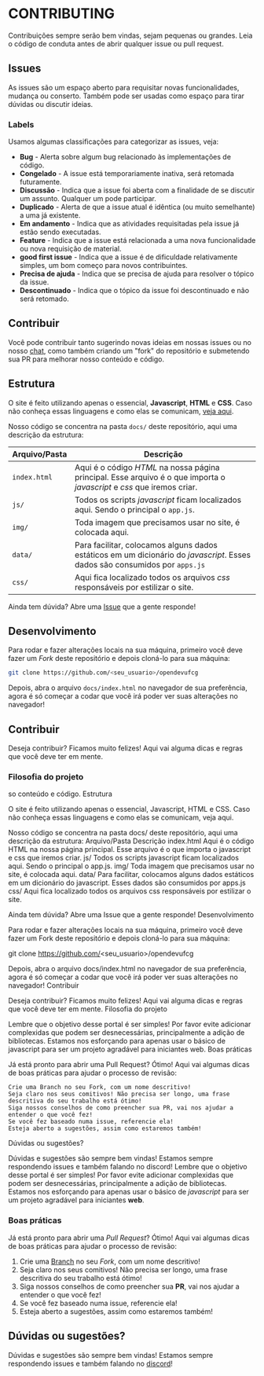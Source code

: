 # CONTRIBUTING

Contribuições sempre serão bem vindas, sejam pequenas ou grandes. Leia o código de conduta antes de abrir qualquer issue ou pull request.

## Issues

As issues são um espaço aberto para requisitar novas funcionalidades, mudança ou conserto. Também pode ser usadas como espaço para tirar dúvidas ou discutir ideias.

### Labels

Usamos algumas classificações para categorizar as issues, veja:

- **Bug** - Alerta sobre algum bug relacionado às implementações de código.
- **Congelado** - A issue está temporariamente inativa, será retomada futuramente.
- **Discussão** - Indica que a issue foi aberta com a finalidade de se discutir um assunto. Qualquer um pode participar.
- **Duplicado** - Alerta de que a issue atual é idêntica (ou muito semelhante) a uma já existente.
- **Em andamento** - Indica que as atividades requisitadas pela issue já estão sendo executadas.
- **Feature** - Indica que a issue está relacionada a uma nova funcionalidade ou nova requisição de material.
- **good first issue** - Indica que a issue é de dificuldade relativamente simples, um bom começo para novos contribuintes.
- **Precisa de ajuda** - Indica que se precisa de ajuda para resolver o tópico da issue.
- **Descontinuado** - Indica que o tópico da issue foi descontinuado e não será retomado.

## Contribuir

Você pode contribuir tanto sugerindo novas ideias em nossas issues ou no nosso [chat](https://gitter.im/OpenDevUFCG/portal), como também criando um "fork" do repositório e submetendo sua PR para melhorar nosso conteúdo e código.

## Estrutura

O site é feito utilizando apenas o essencial, **Javascript**, **HTML** e **CSS**. Caso não conheça essas linguagens e como elas se comunicam, [veja aqui](http://apexensino.com.br/html-css-e-javascript-entendendo-melhor-base-da-programacao-front-end/).

Nosso código se concentra na pasta `docs/` deste repositório, aqui uma descrição da estrutura:

| Arquivo/Pasta  	|   Descrição	|
|---	|---	|
|  `index.html`	| Aqui é o código *HTML* na nossa página principal. Esse arquivo é o que importa o *javascript* e *css* que iremos criar.|
|  `js/`	| Todos os scripts *javascript* ficam localizados aqui. Sendo o principal o `app.js`. 	|
|  `img/` 	|   Toda imagem que precisamos usar no site, é colocada aqui.	|
|  `data/` 	|   Para facilitar, colocamos alguns dados estáticos em um dicionário do *javascript*. Esses dados são consumidos por `apps.js`	|
|  `css/` 	| Aqui fica localizado todos os arquivos *css* responsáveis por estilizar	o site.|

Ainda tem dúvida? Abre uma [Issue](https://github.com/OpenDevUFCG/opendevufcg.org/issues) que a gente responde!

## Desenvolvimento

Para rodar e fazer alterações locais na sua máquina, primeiro você deve fazer um *Fork* deste repositório e depois cloná-lo para sua máquina:

``` bash
git clone https://github.com/<seu_usuario>/opendevufcg
``` 

Depois, abra o arquivo `docs/index.html` no navegador de sua preferência, agora é só começar a codar que você irá poder ver suas alterações no navegador!

## Contribuir

Deseja contribuir? Ficamos muito felizes! Aqui vai alguma dicas e regras que você deve ter em mente.

### Filosofia do projeto
so conteúdo e código.
Estrutura

O site é feito utilizando apenas o essencial, Javascript, HTML e CSS. Caso não conheça essas linguagens e como elas se comunicam, veja aqui.

Nosso código se concentra na pasta docs/ deste repositório, aqui uma descrição da estrutura:
Arquivo/Pasta 	Descrição
index.html 	Aqui é o código HTML na nossa página principal. Esse arquivo é o que importa o javascript e css que iremos criar.
js/ 	Todos os scripts javascript ficam localizados aqui. Sendo o principal o app.js.
img/ 	Toda imagem que precisamos usar no site, é colocada aqui.
data/ 	Para facilitar, colocamos alguns dados estáticos em um dicionário do javascript. Esses dados são consumidos por apps.js
css/ 	Aqui fica localizado todos os arquivos css responsáveis por estilizar o site.

Ainda tem dúvida? Abre uma Issue que a gente responde!
Desenvolvimento

Para rodar e fazer alterações locais na sua máquina, primeiro você deve fazer um Fork deste repositório e depois cloná-lo para sua máquina:

git clone https://github.com/<seu_usuario>/opendevufcg

Depois, abra o arquivo docs/index.html no navegador de sua preferência, agora é só começar a codar que você irá poder ver suas alterações no navegador!
Contribuir

Deseja contribuir? Ficamos muito felizes! Aqui vai alguma dicas e regras que você deve ter em mente.
Filosofia do projeto

Lembre que o objetivo desse portal é ser simples! Por favor evite adicionar complexidas que podem ser desnecessárias, principalmente a adição de bibliotecas. Estamos nos esforçando para apenas usar o básico de javascript para ser um projeto agradável para iniciantes web.
Boas práticas

Já está pronto para abrir uma Pull Request? Ótimo! Aqui vai algumas dicas de boas práticas para ajudar o processo de revisão:

    Crie uma Branch no seu Fork, com um nome descritivo!
    Seja claro nos seus comitivos! Não precisa ser longo, uma frase descritiva do seu trabalho está ótimo!
    Siga nossos conselhos de como preencher sua PR, vai nos ajudar a entender o que você fez!
    Se você fez baseado numa issue, referencie ela!
    Esteja aberto a sugestões, assim como estaremos também!

Dúvidas ou sugestões?

Dúvidas e sugestões são sempre bem vindas! Estamos sempre respondendo issues e também falando no discord!
Lembre que o objetivo desse portal é ser simples! Por favor evite adicionar complexidas que podem ser desnecessárias, principalmente a adição de bibliotecas. Estamos nos esforçando para apenas usar o básico de *javascript* para ser um projeto agradável para iniciantes **web**.

### Boas práticas

Já está pronto para abrir uma *Pull Request*? Ótimo! Aqui vai algumas dicas de boas práticas para ajudar o processo de revisão:

1. Crie uma [Branch](https://git-scm.com/book/pt-br/v1/Ramifica%C3%A7%C3%A3o-Branching-no-Git-B%C3%A1sico-de-Branch-e-Merge) no seu *Fork*, com um nome descritivo!
2. Seja claro nos seus comitivos! Não precisa ser longo, uma frase descritiva do seu trabalho está ótimo!
3. Siga nossos conselhos de como preencher sua **PR**, vai nos ajudar a entender o que você fez!
4. Se você fez baseado numa issue, referencie ela!
5. Esteja aberto a sugestões, assim como estaremos também!


## Dúvidas ou sugestões?

Dúvidas e sugestões são sempre bem vindas! Estamos sempre respondendo issues e também falando no [discord](https://discord.gg/zHVQKg)!
